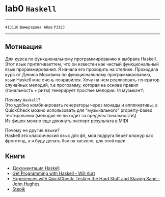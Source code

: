 # lab0 `Haskell`
---
`413110` `Шамырадова Айша` `P3323`

---
## Мотивация
Для курса по функциональному программированию я выбрала Haskell. Этот язык притягиваеттем, что он известен как чистый функциональный язык прораммирования. Я начала его проходить на степике. Проходила курс от Дениса Москвина по функциональному программированию, язык Haskell мне очень понравился. Хочу на нем реализовать генератор случайных мелодий, т.е программу, которая на основе правил (тональность + ритм) генерирует простые мелодии. \я музыкант\

Почему `Haskell`? \
Это удобно комбинировать генераторы через монады и аппликативы, а QuickCheck можно использовать для "музыкального" property-based тестирования (мелодия не выходит за пределы тональности\\\) \
Из фишек можно еще докинуть экспорт результата в MIDI

Почему не другие языки? \
Haskell это классический язык для фп, моя подруга берет кложур как фронтенд, а я буду делать бэк на хаскеле, для этой идеи

## Книги
- [Документация Haskell](https://www.haskell.org/documentation/)
- [Get Programming with Haskell - Will Kurt](https://www.manning.com/books/get-programming-with-haskell)
- [Experiences with QuickCheck: Testing the Hard Stuff and Staying Sane - John Hughes](https://publications.lib.chalmers.se/records/fulltext/232550/local_232550.pdf)
- [Stepik](https://stepik.org/course/75/info)
